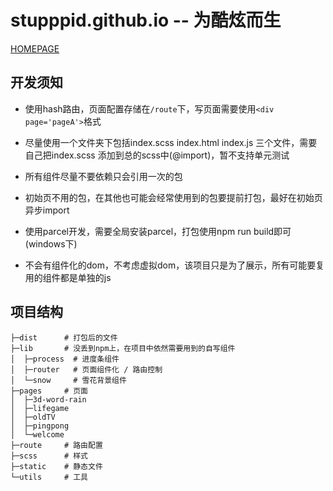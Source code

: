 # stupppid.github.io  -- 为酷炫而生

[HOMEPAGE](https://stupppid.github.io/dist)

## 开发须知

- 使用hash路由，页面配置存储在`/route`下，写页面需要使用`<div page='pageA'>`格式

- 尽量使用一个文件夹下包括index.scss  index.html  index.js 三个文件，需要自己把index.scss 添加到总的scss中(@import)，暂不支持单元测试

- 所有组件尽量不要依赖只会引用一次的包

- 初始页不用的包，在其他也可能会经常使用到的包要提前打包，最好在初始页异步import

- 使用parcel开发，需要全局安装parcel，打包使用npm run build即可(windows下)

- 不会有组件化的dom，不考虑虚拟dom，该项目只是为了展示，所有可能要复用的组件都是单独的js

## 项目结构

    ├─dist      # 打包后的文件  
    ├─lib       # 没丢到npm上，在项目中依然需要用到的自写组件  
    │  ├─process  # 进度条组件  
    │  ├─router   # 页面组件化 / 路由控制  
    │  └─snow     # 雪花背景组件  
    ├─pages     # 页面  
    │  ├─3d-word-rain
    │  ├─lifegame
    │  ├─oldTV
    │  ├─pingpong
    │  └─welcome
    ├─route     # 路由配置  
    ├─scss      # 样式  
    ├─static    # 静态文件  
    └─utils     # 工具  
